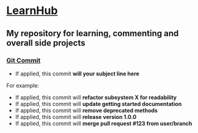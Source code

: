 # [LearnHub](https://github.com/adam-p/markdown-here/wiki/Markdown-Cheatsheet)
## My repository for learning, commenting and overall side projects


### [Git Commit](https://chris.beams.io/posts/git-commit/)

* If applied, this commit **__will your subject line here__**

For example:

  * If applied, this commit will **__refactor subsystem X for readability__**
  * If applied, this commit will **__update getting started documentation__**
  * If applied, this commit will **__remove deprecated methods__**
  * If applied, this commit will **__release version 1.0.0__**
  * If applied, this commit will **__merge pull request #123 from user/branch__**